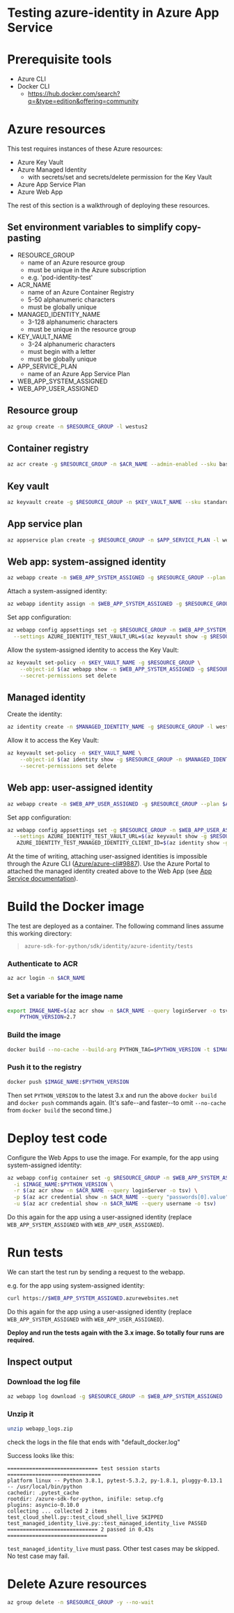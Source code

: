 # Testing azure-identity in Azure App Service

# Prerequisite tools

- Azure CLI
- Docker CLI
  - https://hub.docker.com/search?q=&type=edition&offering=community

# Azure resources

This test requires instances of these Azure resources:

- Azure Key Vault
- Azure Managed Identity
  - with secrets/set and secrets/delete permission for the Key Vault
- Azure App Service Plan
- Azure Web App

The rest of this section is a walkthrough of deploying these resources.

## Set environment variables to simplify copy-pasting

- RESOURCE_GROUP
  - name of an Azure resource group
  - must be unique in the Azure subscription
  - e.g. 'pod-identity-test'
- ACR_NAME
  - name of an Azure Container Registry
  - 5-50 alphanumeric characters
  - must be globally unique
- MANAGED_IDENTITY_NAME
  - 3-128 alphanumeric characters
  - must be unique in the resource group
- KEY_VAULT_NAME
  - 3-24 alphanumeric characters
  - must begin with a letter
  - must be globally unique
- APP_SERVICE_PLAN
  - name of an Azure App Service Plan
- WEB_APP_SYSTEM_ASSIGNED
- WEB_APP_USER_ASSIGNED

## Resource group

```sh
az group create -n $RESOURCE_GROUP -l westus2
```

## Container registry

```sh
az acr create -g $RESOURCE_GROUP -n $ACR_NAME --admin-enabled --sku basic
```

## Key vault

```sh
az keyvault create -g $RESOURCE_GROUP -n $KEY_VAULT_NAME --sku standard
```

## App service plan

```sh
az appservice plan create -g $RESOURCE_GROUP -n $APP_SERVICE_PLAN -l westus2 --sku B1 --is-linux
```

## Web app: system-assigned identity

```sh
az webapp create -n $WEB_APP_SYSTEM_ASSIGNED -g $RESOURCE_GROUP --plan $APP_SERVICE_PLAN --runtime "python|3.6"
```

Attach a system-assigned identity:

```sh
az webapp identity assign -n $WEB_APP_SYSTEM_ASSIGNED -g $RESOURCE_GROUP
```

Set app configuration:

```sh
az webapp config appsettings set -g $RESOURCE_GROUP -n $WEB_APP_SYSTEM_ASSIGNED \
  --settings AZURE_IDENTITY_TEST_VAULT_URL=$(az keyvault show -g $RESOURCE_GROUP -n $KEY_VAULT_NAME --query properties.vaultUri -o tsv)
```

Allow the system-assigned identity to access the Key Vault:

```sh
az keyvault set-policy -n $KEY_VAULT_NAME -g $RESOURCE_GROUP \
    --object-id $(az webapp show -n $WEB_APP_SYSTEM_ASSIGNED -g $RESOURCE_GROUP --query identity.principalId -o tsv) \
    --secret-permissions set delete
```

## Managed identity
Create the identity:

```sh
az identity create -n $MANAGED_IDENTITY_NAME -g $RESOURCE_GROUP -l westus2
```

Allow it to access the Key Vault:

```sh
az keyvault set-policy -n $KEY_VAULT_NAME \
    --object-id $(az identity show -g $RESOURCE_GROUP -n $MANAGED_IDENTITY_NAME --query principalId -o tsv) \
    --secret-permissions set delete
```

## Web app: user-assigned identity

```sh
az webapp create -n $WEB_APP_USER_ASSIGNED -g $RESOURCE_GROUP --plan $APP_SERVICE_PLAN --runtime "python|3.6"
```

Set app configuration:

```sh
az webapp config appsettings set -g $RESOURCE_GROUP -n $WEB_APP_USER_ASSIGNED \
  --settings AZURE_IDENTITY_TEST_VAULT_URL=$(az keyvault show -g $RESOURCE_GROUP -n $KEY_VAULT_NAME --query properties.vaultUri -o tsv) \
   AZURE_IDENTITY_TEST_MANAGED_IDENTITY_CLIENT_ID=$(az identity show -g $RESOURCE_GROUP -n $MANAGED_IDENTITY_NAME -o tsv --query clientId)
```

At the time of writing, attaching user-assigned identities is impossible through the Azure CLI
([Azure/azure-cli#9887](https://github.com/Azure/azure-cli/issues/9887)).
Use the Azure Portal to attached the managed identity created above to the Web App (see
[App Service documentation](https://docs.microsoft.com/en-us/azure/app-service/overview-managed-identity?tabs=dotnet#adding-a-user-assigned-identity)).

# Build the Docker image

The test are deployed as a container. The following command lines assume this working directory:
> `azure-sdk-for-python/sdk/identity/azure-identity/tests`

### Authenticate to ACR

```sh
az acr login -n $ACR_NAME
```

### Set a variable for the image name

```sh
export IMAGE_NAME=$(az acr show -n $ACR_NAME --query loginServer -o tsv)/webapp-managed-id-test \
    PYTHON_VERSION=2.7
```

### Build the image

```sh
docker build --no-cache --build-arg PYTHON_TAG=$PYTHON_VERSION -t $IMAGE_NAME:$PYTHON_VERSION ./managed-identity-live
```

### Push it to the registry

```sh
docker push $IMAGE_NAME:$PYTHON_VERSION
```

Then set `PYTHON_VERSION` to the latest 3.x and run the above `docker build`
and `docker push` commands again. (It's safe--and faster--to omit
`--no-cache` from `docker build` the second time.)

# Deploy test code

Configure the Web Apps to use the image. For example, for the app using system-assigned identity:

```sh
az webapp config container set -g $RESOURCE_GROUP -n $WEB_APP_SYSTEM_ASSIGNED \
  -i $IMAGE_NAME:$PYTHON_VERSION \
  -r $(az acr show -n $ACR_NAME --query loginServer -o tsv) \
  -p $(az acr credential show -n $ACR_NAME --query "passwords[0].value" -o tsv) \
  -u $(az acr credential show -n $ACR_NAME --query username -o tsv)
```

Do this again for the app using a user-assigned identity (replace `WEB_APP_SYSTEM_ASSIGNED` with `WEB_APP_USER_ASSIGNED`).

# Run tests

We can start the test run by sending a request to the webapp.

e.g. for the app using system-assigned identity:

```sh
curl https://$WEB_APP_SYSTEM_ASSIGNED.azurewebsites.net
```

Do this again for the app using a user-assigned identity (replace `WEB_APP_SYSTEM_ASSIGNED` with `WEB_APP_USER_ASSIGNED`).

**Deploy and run the tests again with the 3.x image. So totally four runs are required.**

## Inspect output

### Download the log file

```sh
az webapp log download -g $RESOURCE_GROUP -n $WEB_APP_SYSTEM_ASSIGNED
```

### Unzip it

```sh
unzip webapp_logs.zip
```

check the logs in the file that ends with "default_docker.log"

Success looks like this:
```
============================= test session starts ==============================
platform linux -- Python 3.8.1, pytest-5.3.2, py-1.8.1, pluggy-0.13.1 -- /usr/local/bin/python
cachedir: .pytest_cache
rootdir: /azure-sdk-for-python, inifile: setup.cfg
plugins: asyncio-0.10.0
collecting ... collected 2 items
test_cloud_shell.py::test_cloud_shell_live SKIPPED
test_managed_identity_live.py::test_managed_identity_live PASSED
============================= 2 passed in 0.43s ================================
```

`test_managed_identity_live` must pass. Other test cases may be skipped. No test case may fail.

# Delete Azure resources

```sh
az group delete -n $RESOURCE_GROUP -y --no-wait
```
